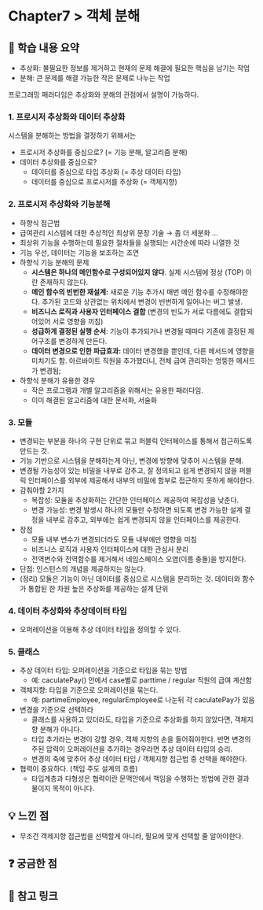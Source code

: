 # Chapter7 > 객체 분해

## 📌 학습 내용 요약

- 추상화: 불필요한 정보를 제거하고 현재의 문제 해결에 필요한 핵심을 남기는 작업
- 분해: 큰 문제를 해결 가능한 작은 문제로 나누는 작업

프로그래밍 패러다임은 추상화와 분해의 관점에서 설명이 가능하다.

### 1. 프로시저 추상화와 데이터 추상화

시스템을 분해하는 방법을 결정하기 위해서는

- 프로시저 추상화를 중심으로? (= 기능 분해, 알고리즘 분해)
- 데이터 추상화를 중심으로?
    - 데이터를 중심으로 타입 추상화 (= 추상 데이터 타입)
    - 데이터를 중심으로 프로시저를 추상화 (= 객체지향)

### 2. 프로시저 추상화와 기능분해

- 하향식 접근법
- 급여관리 시스템에 대한 추상적인 최상위 문장 기술 → 좀 더 세분화 …
- 최상위 기능을 수행하는데 필요한 절차들을 실행되는 시간순에 따라 나열한 것
- 기능 우선, 데이터는 기능을 보조하는 조연
- 하향식 기능 분해의 문제
    - **시스템은 하나의 메인함수로 구성되어있지 않다**. 실제 시스템에 정상 (TOP) 이란 존재하지 않는다.
    - **메인 함수의 빈번한 재설계:** 새로운 기능 추가시 매번 메인 함수를 수정해야한다. 추가된 코드와 상관없는 위치에서 변경이 빈번하게 일어나는 버그 발생.
    - **비즈니스 로직과 사용자 인터페이스 결합** (변경의 빈도가 서로 다름에도 결합되어있어 서로 영향을 끼침)
    - **성급하게 결정된 실행 순서**: 기능이 추가되거나 변경될 때마다 기존에 결정된 제어구조를 변경하게 만든다.
    - **데이터 변경으로 인한 파급효과:** 데이터 변경했을 뿐인데, 다른 메서드에 영향을 미치기도 함.
      아르바이트 직원을 추가했더니, 전체 급여 관리하는 엉뚱한 메서드가 변경됨;
- 하향식 분해가 유용한 경우
    - 작은 프로그램과 개별 알고리즘을 위해서는 유용한 패러다임.
    - 이미 해결된 알고리즘에 대한 문서화, 서술화

### 3. 모듈

- 변경되는 부분을 하나의 구현 단위로 묶고 퍼블릭 인터페이스를 통해서 접근하도록 만드는 것.
- 기능 기반으로 시스템을 분해하는게 아닌, 변경에 방향에 맞추어 시스템을 분해.
- 변경될 가능성이 있는 비밀을 내부로 감추고, 잘 정의되고 쉽게 변경되지 않을 퍼블릭 인터페이스를 외부에 제공해서 내부의 비밀에 함부로 접근하지 못하게 해야한다.
- 감춰야할 2가지
    - 복잡성: 모듈을 추상화하는 간단한 인터페이스 제공하여 복잡성을 낮춘다.
    - 변경 가능성: 변경 발생시 하나의 모듈만 수정하면 되도록 변경 가능한 설계 결정을 내부로 감추고, 외부에는 쉽게 변경되지 않을 인터페이스를 제공한다.
- 장점
    - 모듈 내부 변수가 변경되더라도 모듈 내부에만 영향을 미침
    - 비즈니스 로직과 사용자 인터페이스에 대한 관심사 분리
    - 전역변수와 전역함수를 제거해서 네임스페이스 오염(이름 충돌)을 방지한다.
- 단점: 인스턴스의 개념을 제공하지는 않는다.
- (정리) 모듈은 기능이 아닌 데이터를 중심으로 시스템을 분리하는 것. 데이터와 함수가 통합된 한 차원 높은 추상화를 제공하는 설계 단위

### 4. 데이터 추상화와 추상데이터 타입

- 오퍼레이션을 이용해 추상 데이터 타입을 정의할 수 있다.

### 5. 클래스

- 추상 데이터 타입: 오퍼레이션을 기준으로 타입을 묶는 방법
    - 예: caculatePay() 안에서 case별로 parttime / regular 직원의 급여 계산함
- 객체지향: 타입을 기준으로 오퍼레이션을 묶는다.
    - 예: partimeEmployee, regularEmployee로 나눈뒤 각 caculatePay가 있음
- 변경을 기준으로 선택하라
    - 클래스를 사용하고 있더라도, 타입을 기준으로 추상화를 하지 않았다면, 객체지향 분해가 아니다.
    - 타입 추가라는 변경이 강할 경우, 객체 지향의 손을 들어줘야한다. 반면 변경의 주된 압력이 오퍼레이션을 추가하는  경우라면 추상 데이터 타입의 승리.
    - 변경의 축에 맞추어 추상 데이터 타입 / 객체지향 접근법 중 선택을 해야한다.
- 협력이 중요하다. (책임 주도 설계의 흐름)
    - 타입계층과 다형성은 협력이란 문맥안에서 책임을 수행하는 방법에 관한 결과물이지 목적이 아니다.


## 💡 느낀 점
- 무조건 객제지향 접근법을 선택할게 아니라, 필요에 맞게 선택할 줄 알아야한다.


## ❓ 궁금한 점

## 🔗 참고 링크
